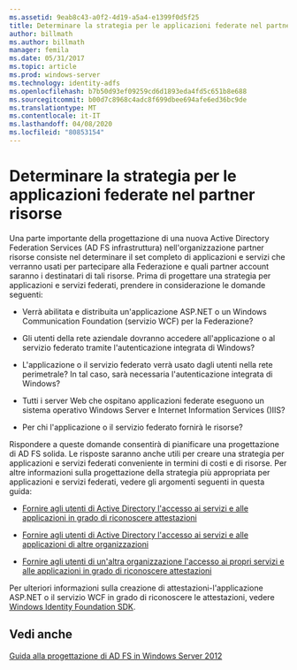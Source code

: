 ```yaml
---
ms.assetid: 9eab8c43-a0f2-4d19-a5a4-e1399f0d5f25
title: Determinare la strategia per le applicazioni federate nel partner risorse
author: billmath
ms.author: billmath
manager: femila
ms.date: 05/31/2017
ms.topic: article
ms.prod: windows-server
ms.technology: identity-adfs
ms.openlocfilehash: b7b50d93ef09259cd6d1893eda4fd5c651b8e688
ms.sourcegitcommit: b00d7c8968c4adc8f699dbee694afe6ed36bc9de
ms.translationtype: MT
ms.contentlocale: it-IT
ms.lasthandoff: 04/08/2020
ms.locfileid: "80853154"
---
```

# <a name="determine-your-federated-application-strategy-in-the-resource-partner"></a>Determinare la strategia per le applicazioni federate nel partner risorse

Una parte importante della progettazione di una nuova Active Directory Federation Services \(AD FS infrastruttura\) nell'organizzazione partner risorse consiste nel determinare il set completo di applicazioni e servizi che verranno usati per partecipare alla Federazione e quali partner account saranno i destinatari di tali risorse. Prima di progettare una strategia per applicazioni e servizi federati, prendere in considerazione le domande seguenti:  
  
-   Verrà abilitata e distribuita un'applicazione ASP.NET o un Windows Communication Foundation \(servizio WCF\) per la Federazione?  
  
-   Gli utenti della rete aziendale dovranno accedere all'applicazione o al servizio federato tramite l'autenticazione integrata di Windows?  
  
-   L'applicazione o il servizio federato verrà usato dagli utenti nella rete perimetrale? In tal caso, sarà necessaria l'autenticazione integrata di Windows?  
  
-   Tutti i server Web che ospitano applicazioni federate eseguono un sistema operativo Windows Server e Internet Information Services \(\)IIS?  
  
-   Per chi l'applicazione o il servizio federato fornirà le risorse?  
  
Rispondere a queste domande consentirà di pianificare una progettazione di AD FS solida. Le risposte saranno anche utili per creare una strategia per applicazioni e servizi federati conveniente in termini di costi e di risorse. Per altre informazioni sulla progettazione della strategia più appropriata per applicazioni e servizi federati, vedere gli argomenti seguenti in questa guida:  
  
-   [Fornire agli utenti di Active Directory l'accesso ai servizi e alle applicazioni in grado di riconoscere attestazioni](Provide-Your-Active-Directory-Users-Access-to-Your-Claims-Aware-Applications-and-Services.md)  
  
-   [Fornire agli utenti di Active Directory l'accesso ai servizi e alle applicazioni di altre organizzazioni](Provide-Your-Active-Directory-Users-Access-to-the-Applications-and-Services-of-Other-Organizations.md)  
  
-   [Fornire agli utenti di un'altra organizzazione l'accesso ai propri servizi e alle applicazioni in grado di riconoscere attestazioni](Provide-Users-in-Another-Organization-Access-to-Your-Claims-Aware-Applications-and-Services.md)  
  
Per ulteriori informazioni sulla creazione di attestazioni\-l'applicazione ASP.NET o il servizio WCF in grado di riconoscere le attestazioni, vedere [Windows Identity Foundation SDK](https://go.microsoft.com/fwlink/?LinkId=122266).  
  
## <a name="see-also"></a>Vedi anche
[Guida alla progettazione di AD FS in Windows Server 2012](AD-FS-Design-Guide-in-Windows-Server-2012.md)

